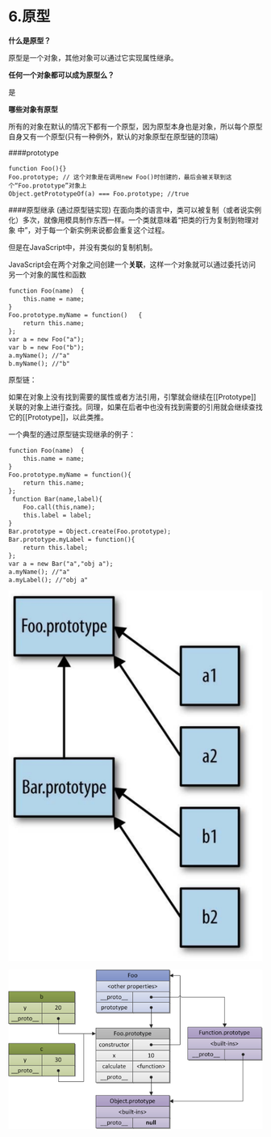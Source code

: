 # 6.原型

**什么是原型？**

原型是一个对象，其他对象可以通过它实现属性继承。

**任何一个对象都可以成为原型么？**

是

**哪些对象有原型**

所有的对象在默认的情况下都有一个原型，因为原型本身也是对象，所以每个原型自身又有一个原型(只有一种例外，默认的对象原型在原型链的顶端)

####prototype

    function Foo(){}
    Foo.prototype; // 这个对象是在调用new Foo()时创建的，最后会被关联到这个“Foo.prototype”对象上
    Object.getPrototypeOf(a) === Foo.prototype;	//true
    
####原型继承 (通过原型链实现)
在面向类的语言中，类可以被复制（或者说实例化）多次，就像用模具制作东西一样。一个类就意味着“把类的行为复制到物理对象
中”，对于每一个新实例来说都会重复这个过程。

但是在JavaScript中，并没有类似的复制机制。

JavaScript会在两个对象之间创建一个**关联**，这样一个对象就可以通过委托访问另一个对象的属性和函数

    function Foo(name)	{	
		this.name = name;
    }
    Foo.prototype.myName = function()	{	
		return this.name;
    };	
    var a = new Foo("a");
    var b = new Foo("b");	
    a.myName();	//"a"
    b.myName();	//"b"
    
原型链：

如果在对象上没有找到需要的属性或者方法引用，引擎就会继续在[[Prototype]]关联的对象上进行查找。同理，如果在后者中也没有找到需要的引用就会继续查找它的[[Prototype]]，以此类推。

一个典型的通过原型链实现继承的例子：

    function Foo(name)	{	
		this.name = name;
    }
    Foo.prototype.myName = function(){	
		return this.name;
    };
     function Bar(name,label){	
		Foo.call(this,name);	
		this.label = label;
    }
    Bar.prototype = Object.create(Foo.prototype);
    Bar.prototype.myLabel = function(){	
		return this.label;
    };
    var a = new Bar("a","obj a");
    a.myName(); //"a"	
    a.myLabel(); //"obj a"
![](prototype.png)

![](prototype2.png)

